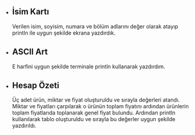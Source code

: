 * İsim Kartı
  -
  Verilen isim, soyisim, numara ve bölüm adlarını değer olarak atayıp println ile uygun şekilde ekrana yazdırdık.

* ASCII Art
  -
  E harfini uygun şekilde terminale println kullanarak yazdırdım.

* Hesap Özeti
  -
  Üç adet ürün, miktar ve fiyat oluşturuldu ve sırayla değerleri atandı. Miktar ve fiyatları çarpılarak o ürünün toplam fiyatını ardından ürünlerin toplam fiyatlarıda toplanarak genel fiyat bulundu.
  Ardından println kullanılarak tablo oluşturuldu ve sırayla bu değerler uygun şekilde yazdırıldı.

